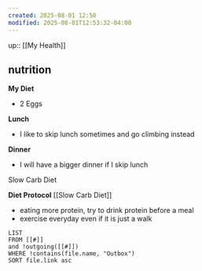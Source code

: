 ```yaml
---
created: 2025-08-01 12:50
modified: 2025-08-01T12:53:32-04:00
---
```

up:: [[My Health]]
## nutrition
**My Diet**
- 2 Eggs

**Lunch**
- I like to skip lunch sometimes and go climbing instead

**Dinner**
- I will have a bigger dinner if I skip lunch

Slow Carb Diet


**Diet Protocol**
[[Slow Carb Diet]]

- eating more protein, try to drink protein before a meal
- exercise everyday even if it is just a walk

```dataview
LIST
FROM [[#]]
and !outgoing([[#]])
WHERE !contains(file.name, "Outbox")
SORT file.link asc
```
